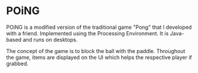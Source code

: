 POiNG
=====

POiNG is a modified version of the traditional game "Pong" that I developed with a friend. Implemented using the Processing Environment. It is Java-based and runs on desktops.

The concept of the game is to block the ball with the paddle. Throughout the game, items are displayed on the UI which helps the 
respective player if grabbed.
